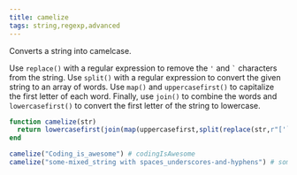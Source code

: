 ```yaml
---
title: camelize
tags: string,regexp,advanced
---
```


Converts a string into camelcase. 

Use `replace()` with a regular expression to remove the `'` and `` ` `` characters from the string.
Use `split()` with a regular expression to convert the given string to an array of words.
Use `map()` and `uppercasefirst()` to capitalize the first letter of each word.
Finally, use `join()` to combine the words and `lowercasefirst()` to convert the first letter of the string to lowercase.

```jl
function camelize(str)
  return lowercasefirst(join(map(uppercasefirst,split(replace(str,r"['`]" => ""),r"[a-z]\K(?=[A-Z][a-z])|\W|_"))))
end
```

```jl
camelize("Coding_is_awesome") # codingIsAwesome
camelize("some-mixed_string with spaces_underscores-and-hyphens") # someMixedStringWithSpacesUnderscoresAndHyphens
```
